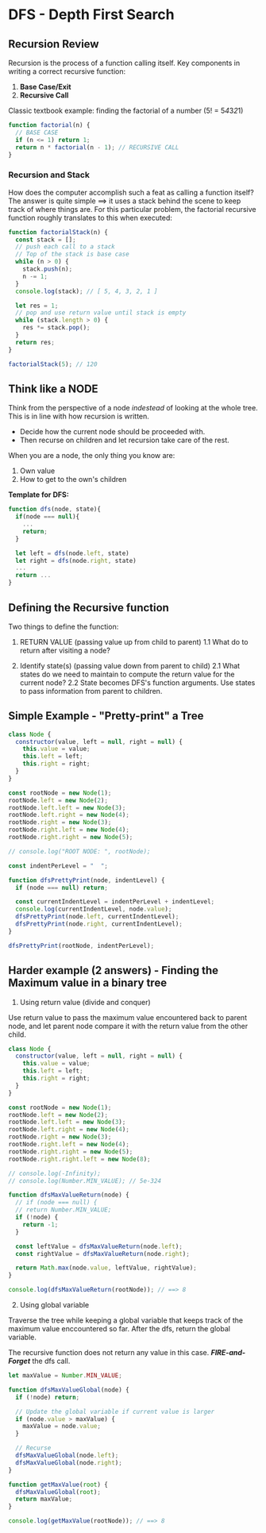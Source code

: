 # DFS - Depth First Search

## Recursion Review

Recursion is the process of a function calling itself. Key components in writing a correct recursive function:

1. **Base Case/Exit**
1. **Recursive Call**

Classic textbook example: finding the factorial of a number (5! = 5*4*3*2*1)

```js
function factorial(n) {
  // BASE CASE
  if (n <= 1) return 1;
  return n * factorial(n - 1); // RECURSIVE CALL
}
```

### Recursion and Stack

How does the computer accomplish such a feat as calling a function itself?
The answer is quite simple
==> it uses a stack behind the scene to keep track of where things are.
For this particular problem, the factorial recursive function roughly translates to this when executed:

```js
function factorialStack(n) {
  const stack = [];
  // push each call to a stack
  // Top of the stack is base case
  while (n > 0) {
    stack.push(n);
    n -= 1;
  }
  console.log(stack); // [ 5, 4, 3, 2, 1 ]

  let res = 1;
  // pop and use return value until stack is empty
  while (stack.length > 0) {
    res *= stack.pop();
  }
  return res;
}

factorialStack(5); // 120
```

## Think like a NODE

Think from the perspective of a node _indestead_ of looking at the whole tree. This is in line with how recursion is written.

- Decide how the current node should be proceeded with.
- Then recurse on children and let recursion take care of the rest.

When you are a node, the only thing you know are:

1. Own value
2. How to get to the own's children

**Template for DFS:**

```js
function dfs(node, state){
  if(node === null){
    ...
    return;
  }

  let left = dfs(node.left, state)
  let right = dfs(node.right, state)
  ...
  return ...
}
```

## Defining the Recursive function

Two things to define the function:

1. RETURN VALUE (passing value up from child to parent)
   1.1 What do to return after visiting a node?

2. Identify state(s) (passing value down from parent to child)
   2.1 What states do we need to maintain to compute the return value for the current node?
   2.2 State becomes DFS's function arguments. Use states to pass information from parent to children.

## Simple Example - "Pretty-print" a Tree

```js
class Node {
  constructor(value, left = null, right = null) {
    this.value = value;
    this.left = left;
    this.right = right;
  }
}

const rootNode = new Node(1);
rootNode.left = new Node(2);
rootNode.left.left = new Node(3);
rootNode.left.right = new Node(4);
rootNode.right = new Node(3);
rootNode.right.left = new Node(4);
rootNode.right.right = new Node(5);

// console.log("ROOT NODE: ", rootNode);

const indentPerLevel = "  ";

function dfsPrettyPrint(node, indentLevel) {
  if (node === null) return;

  const currentIndentLevel = indentPerLevel + indentLevel;
  console.log(currentIndentLevel, node.value);
  dfsPrettyPrint(node.left, currentIndentLevel);
  dfsPrettyPrint(node.right, currentIndentLevel);
}

dfsPrettyPrint(rootNode, indentPerLevel);
```

## Harder example (2 answers) - Finding the Maximum value in a binary tree

1. Using return value (divide and conquer)

Use return value to pass the maximum value encountered back to parent node,
and let parent node compare it with the return value from the other child.

```js
class Node {
  constructor(value, left = null, right = null) {
    this.value = value;
    this.left = left;
    this.right = right;
  }
}

const rootNode = new Node(1);
rootNode.left = new Node(2);
rootNode.left.left = new Node(3);
rootNode.left.right = new Node(4);
rootNode.right = new Node(3);
rootNode.right.left = new Node(4);
rootNode.right.right = new Node(5);
rootNode.right.right.left = new Node(8);
```

```js
// console.log(-Infinity);
// console.log(Number.MIN_VALUE); // 5e-324

function dfsMaxValueReturn(node) {
  // if (node === null) {
  // return Number.MIN_VALUE;
  if (!node) {
    return -1;
  }

  const leftValue = dfsMaxValueReturn(node.left);
  const rightValue = dfsMaxValueReturn(node.right);

  return Math.max(node.value, leftValue, rightValue);
}

console.log(dfsMaxValueReturn(rootNode)); // ==> 8
```

2. Using global variable

Traverse the tree while keeping a global variable that keeps track of the
maximum value enccountered so far. After the dfs, return the global variable.

The recursive function does not return any value in this case.
**_FIRE-and-Forget_** the dfs call.

```js
let maxValue = Number.MIN_VALUE;

function dfsMaxValueGlobal(node) {
  if (!node) return;

  // Update the global variable if current value is larger
  if (node.value > maxValue) {
    maxValue = node.value;
  }

  // Recurse
  dfsMaxValueGlobal(node.left);
  dfsMaxValueGlobal(node.right);
}

function getMaxValue(root) {
  dfsMaxValueGlobal(root);
  return maxValue;
}

console.log(getMaxValue(rootNode)); // ==> 8
```
